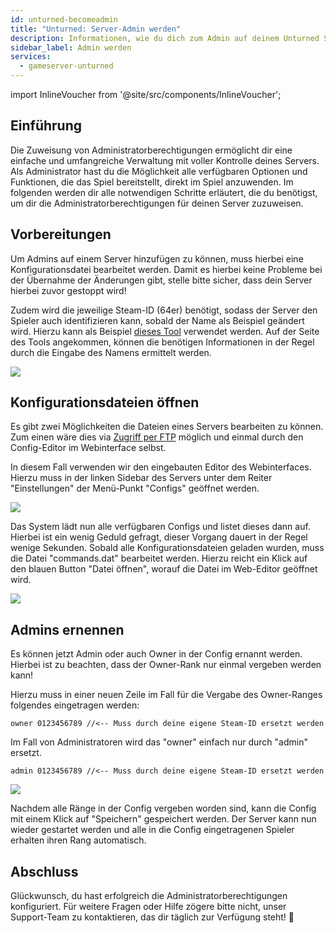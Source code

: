 ```yaml
---
id: unturned-becomeadmin
title: "Unturned: Server-Admin werden"
description: Informationen, wie du dich zum Admin auf deinem Unturned Server von ZAP-Hosting machen kannst - ZAP-Hosting.com Dokumentation
sidebar_label: Admin werden
services:
  - gameserver-unturned
---
```


import InlineVoucher from '@site/src/components/InlineVoucher';

## Einführung
Die Zuweisung von Administratorberechtigungen ermöglicht dir eine einfache und umfangreiche Verwaltung mit voller Kontrolle deines Servers. Als Administrator hast du die Möglichkeit alle verfügbaren Optionen und Funktionen, die das Spiel bereitstellt, direkt im Spiel anzuwenden. Im folgenden werden dir alle notwendigen Schritte erläutert, die du benötigst, um dir die Administratorberechtigungen für deinen Server zuzuweisen. 
<InlineVoucher />

## Vorbereitungen

Um Admins auf einem Server hinzufügen zu können, muss hierbei eine Konfigurationsdatei bearbeitet werden. Damit es hierbei keine Probleme bei der Übernahme der Änderungen gibt, stelle bitte sicher, dass dein Server hierbei zuvor gestoppt wird!

Zudem wird die jeweilige Steam-ID (64er) benötigt, sodass der Server den Spieler auch identifizieren kann, sobald der Name als Beispiel geändert wird. Hierzu kann als Beispiel [dieses Tool](https://steamidfinder.com/) verwendet werden. Auf der Seite des Tools angekommen, können die benötigen Informationen in der Regel durch die Eingabe des Namens ermittelt werden.

![](https://screensaver01.zap-hosting.com/index.php/s/72YkRLBXE77NJQ5/preview)

## Konfigurationsdateien öffnen

Es gibt zwei Möglichkeiten die Dateien eines Servers bearbeiten zu können.
Zum einen wäre dies via [Zugriff per FTP](gameserver-ftpaccess.md) möglich und einmal durch den Config-Editor im Webinterface selbst.

In diesem Fall verwenden wir den eingebauten Editor des Webinterfaces.
Hierzu muss in der linken Sidebar des Servers unter dem Reiter "Einstellungen" der Menü-Punkt "Configs" geöffnet werden.

![](https://screensaver01.zap-hosting.com/index.php/s/GPTxWpmfYY9CKbd/preview)

Das System lädt nun alle verfügbaren Configs und listet dieses dann auf. Hierbei ist ein wenig Geduld gefragt, dieser Vorgang dauert in der Regel wenige Sekunden.
Sobald alle Konfigurationsdateien geladen wurden, muss die Datei "commands.dat" bearbeitet werden. Hierzu reicht ein Klick auf den blauen Button "Datei öffnen", worauf die Datei im Web-Editor geöffnet wird.

![](https://screensaver01.zap-hosting.com/index.php/s/4BFfETwJFDktBcX/preview)

## Admins ernennen

Es können jetzt Admin oder auch Owner in der Config ernannt werden.
Hierbei ist zu beachten, dass der Owner-Rank nur einmal vergeben werden kann!

Hierzu muss in einer neuen Zeile im Fall für die Vergabe des Owner-Ranges folgendes eingetragen werden:

`owner 0123456789 //<-- Muss durch deine eigene Steam-ID ersetzt werden`

Im Fall von Administratoren wird das "owner" einfach nur durch "admin" ersetzt.

`admin 0123456789 //<-- Muss durch deine eigene Steam-ID ersetzt werden`

![](https://screensaver01.zap-hosting.com/index.php/s/7t4pdGg3Da24aTx/preview)

Nachdem alle Ränge in der Config vergeben worden sind, kann die Config mit einem Klick auf "Speichern" gespeichert werden.
Der Server kann nun wieder gestartet werden und alle in die Config eingetragenen Spieler erhalten ihren Rang automatisch.

## Abschluss

Glückwunsch, du hast erfolgreich die Administratorberechtigungen konfiguriert. Für weitere Fragen oder Hilfe zögere bitte nicht, unser Support-Team zu kontaktieren, das dir täglich zur Verfügung steht! 🙂

<InlineVoucher />
